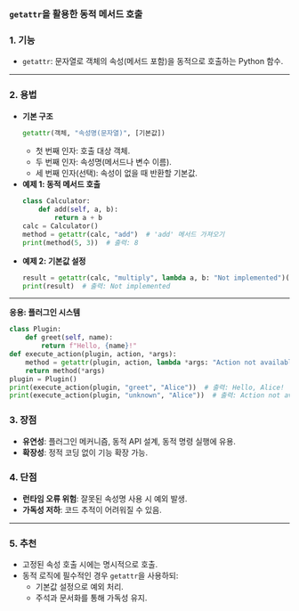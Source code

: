 ### `getattr`을 활용한 동적 메서드 호출
### 1. **기능**
- `getattr`: 문자열로 객체의 속성(메서드 포함)을 동적으로 호출하는 Python 함수.
---
### 2. **용법**
- **기본 구조**
    ```python
    getattr(객체, "속성명(문자열)", [기본값])
    ```
    - 첫 번째 인자: 호출 대상 객체.
    - 두 번째 인자: 속성명(메서드나 변수 이름).
    - 세 번째 인자(선택): 속성이 없을 때 반환할 기본값.
- **예제 1: 동적 메서드 호출**
    ```python
    class Calculator:
        def add(self, a, b):
            return a + b
    calc = Calculator()
    method = getattr(calc, "add")  # 'add' 메서드 가져오기
    print(method(5, 3))  # 출력: 8
    ```
- **예제 2: 기본값 설정**
    ```python
    result = getattr(calc, "multiply", lambda a, b: "Not implemented")(5, 3)
    print(result)  # 출력: Not implemented
    ```
---
**응용: 플러그인 시스템**
```python
class Plugin:
    def greet(self, name):
        return f"Hello, {name}!"
def execute_action(plugin, action, *args):
    method = getattr(plugin, action, lambda *args: "Action not available")
    return method(*args)
plugin = Plugin()
print(execute_action(plugin, "greet", "Alice"))  # 출력: Hello, Alice!
print(execute_action(plugin, "unknown", "Alice"))  # 출력: Action not available
```
### 3. **장점**
- **유연성**: 플러그인 메커니즘, 동적 API 설계, 동적 명령 실행에 유용.
- **확장성**: 정적 코딩 없이 기능 확장 가능.
### 4. **단점**
- **런타임 오류 위험**: 잘못된 속성명 사용 시 예외 발생.
- **가독성 저하**: 코드 추적이 어려워질 수 있음.
---
### 5. **추천**
- 고정된 속성 호출 시에는 명시적으로 호출.
- 동적 로직에 필수적인 경우 `getattr`을 사용하되:
    - 기본값 설정으로 예외 처리.
    - 주석과 문서화를 통해 가독성 유지.